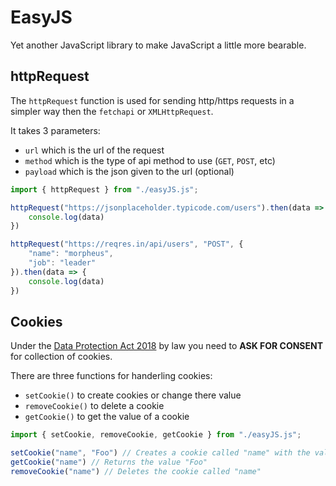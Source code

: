 # EasyJS

Yet another JavaScript library to make JavaScript a little more bearable.

## httpRequest

The `httpRequest` function is used for sending http/https requests in a simpler way then the `fetchapi` or `XMLHttpRequest`.

It takes 3 parameters:

- `url` which is the url of the request
- `method` which is the type of api method to use (`GET`, `POST`, etc)
- `payload` which is the json given to the url (optional)

```javascript
import { httpRequest } from "./easyJS.js";

httpRequest("https://jsonplaceholder.typicode.com/users").then(data => {
    console.log(data)
})

httpRequest("https://reqres.in/api/users", "POST", {
    "name": "morpheus",
    "job": "leader"
}).then(data => {
    console.log(data)
})
```

## Cookies

Under the [Data Protection Act 2018](https://www.gov.uk/data-protection) by law you need to **ASK FOR CONSENT** for collection of cookies.

There are three functions for handerling cookies:

- `setCookie()` to create cookies or change there value
- `removeCookie()` to delete a cookie
- `getCookie()` to get the value of a cookie

```javascript
import { setCookie, removeCookie, getCookie } from "./easyJS.js";

setCookie("name", "Foo") // Creates a cookie called "name" with the value of "Foo"
getCookie("name") // Returns the value "Foo"
removeCookie("name") // Deletes the cookie called "name"

```